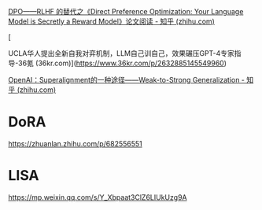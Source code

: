 [DPO——RLHF 的替代之《Direct Preference Optimization: Your Language Model is Secretly a Reward Model》论文阅读 - 知乎 (zhihu.com)](https://zhuanlan.zhihu.com/p/634705904)

[

UCLA华人提出全新自我对弈机制，LLM自己训自己，效果碾压GPT-4专家指导-36氪 (36kr.com)](https://www.36kr.com/p/2632885145549960)





[OpenAI：Superalignment的一种途径——Weak-to-Strong Generalization - 知乎 (zhihu.com)](https://zhuanlan.zhihu.com/p/685280689)





# DoRA

https://zhuanlan.zhihu.com/p/682556551



# LISA



https://mp.weixin.qq.com/s/Y_Xbpaat3ClZ6LIUkUzg9A